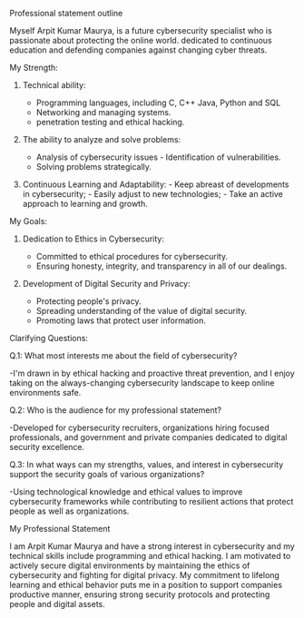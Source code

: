 Professional statement outline 

Myself Arpit Kumar Maurya, is a future cybersecurity specialist who is passionate about protecting the online world. dedicated to continuous education and defending companies against changing cyber threats.

My Strength:

1. Technical ability:
   - Programming languages, including C, C++ Java, Python and SQL
   - Networking and managing systems.
   - penetration testing and ethical hacking.

2. The ability to analyze and solve problems:
   - Analysis of cybersecurity issues - Identification of vulnerabilities.
   - Solving problems strategically.

3. Continuous Learning and Adaptability: - Keep abreast of developments in cybersecurity; - Easily adjust to new technologies; - Take an active approach to learning and growth.

My Goals:

1. Dedication to Ethics in Cybersecurity:
   - Committed to ethical procedures for cybersecurity.
   - Ensuring honesty, integrity, and transparency in all of our dealings.

2. Development of Digital Security and Privacy:
   - Protecting people's privacy. 
   - Spreading understanding of the value of digital security.
   - Promoting laws that protect user information.

Clarifying Questions:

Q.1: What most interests me about the field of cybersecurity?

-I'm drawn in by ethical hacking and proactive threat prevention, and I enjoy taking on the always-changing cybersecurity landscape to keep online environments safe.

Q.2: Who is the audience for my professional statement?
 
-Developed for cybersecurity recruiters, organizations hiring focused professionals, and government and private companies dedicated to digital security excellence.

Q.3: In what ways can my strengths, values, and interest in cybersecurity support the security goals of various organizations?

-Using technological knowledge and ethical values to improve cybersecurity frameworks while contributing to resilient actions that protect people as well as organizations.

My Professional Statement

I am Arpit Kumar Maurya and have a strong interest in cybersecurity and my technical skills include programming and ethical hacking. I am motivated to actively secure digital environments by maintaining the ethics of cybersecurity and fighting for digital privacy. My commitment to lifelong learning and ethical behavior puts me in a position to support companies productive manner, ensuring strong security protocols and protecting people and digital assets.

